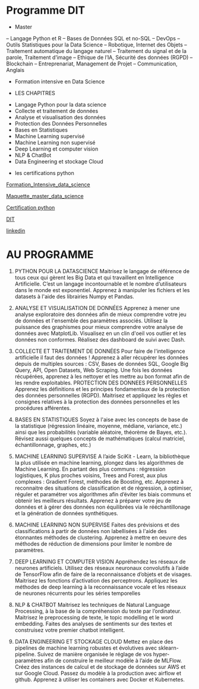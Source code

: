 # Programme DIT

* Master

– Langage Python et R
– Bases de Données SQL et no-SQL
– DevOps
– Outils Statistiques pour la Data Science
– Robotique, Internet des Objets
– Traitement automatique du langage naturel
– Traitement du signal et de la parole, Traitement d’image
– Ethique de l’IA, Sécurité des données (RGPD)
– Blockchain
– Entreprenariat, Management de Projet
– Communication, Anglais

* Formation intensive en Data Science

* LES CHAPITRES

- Langage Python pour la data science
- Collecte et traitement de données
- Analyse et visualisation des données
- Protection des Données Personnelles
- Bases en Statistiques
- Machine Learning supervisé
- Machine Learning non supervisé
- Deep Learning et computer vision
- NLP & ChatBot
- Data Engineering et stockage Cloud

* les certifications python


[Formation_Intensive_data_science](chrome-extension://bocbaocobfecmglnmeaeppambideimao/pdf/viewer.html?file=https%3A%2F%2Fdit.sn%2Fwp-content%2Fuploads%2F2020%2F10%2FPROGRAMME-FORMATION-INTENSIVE-DATA-SCIENCE.pdf)

[Maquette_master_data_science](chrome-extension://bocbaocobfecmglnmeaeppambideimao/pdf/viewer.html?file=https%3A%2F%2Fdit.sn%2Fwp-content%2Fuploads%2F2021%2F09%2FProgramme-Detaille-Master-IA-DIT.pdf)

[Certification python](chrome-extension://bocbaocobfecmglnmeaeppambideimao/pdf/viewer.html?file=https%3A%2F%2Fdit.sn%2Fwp-content%2Fuploads%2F2020%2F08%2FPROGRAMME-DETAILLE-FORMATIONS-PYTHON.pdf)

[DIT](https://dit.sn/)

[linkedin](https://www.linkedin.com/learning/sql-avance-pour-les-data-scientists/bienvenue-dans-sql-avance-pour-les-data-scientists?autoplay=true&courseClaim=AQF4N0DykvCuggAAAYHRDW7iaJF1Z_HstfrVTzL2To8262na09cMUQ1CBlf4pXJ1wfMWeo4-_xlDcCNEMBKVBlBmKgjFN8GT17l5xpeeTkaDykbvt_mxRgffpCIqUhq7IHfc3-oyOkWoJB9uVnhpIQ0tSDZpruGAAOoDMmoNoiUWq2IiU_Y1G4rqzGtOQH30P86LdA6PVzN-d4KXA39pB9DnprosgJaaUobAcstzUeol2RAqkjqIzGLzu0mTV44el4z1m_zr7F7sRkKR0YH4PUWEQ3ttb7e6suiuCvIse_58p1P1LlMJtxsCmiR9d7sJGzVvrvm-uFYCb37rBChAMdooagg1ounwFeMnj3Ibuu9ii-UHg3bR7SDaNF_fM__6t9P3SKdYKJ9KJqdUutsy2XsrW1u0aKyl13im7xIEERCrrwU0Ml8mnuZc4FU9SLAcYTu5HXJRMJuv41HkRSr26o90i8dGumHF_2zQ00EWHHlyZJ21edtCMUZabJkU-xdASj60rTFK3u3nUZokwTyCuYE1Uuo8Fp9Pc0GUXz-C8eoThCOyoTiGc2vGB6PwXRdy31-5EMh1siKk6kjxkg7nk7W-slp1JEqNxKBk9gHqCtL4QSqAH6d_5WcEDxQcg8QhvAaGB5mW4OP4vtWDVyZpUXSovFC6GwGaCf4FKHAagDrEumyX6KYxDZszqc21fgGoggjTl_0Bs1vWO7kj58rXih1wYw7fDJDwPywB5Xs7KW0Gll4ZIAgeDM4GKAq2k-1qvchcXkOqxfUpVJ1kjPcOkHilfnLLsAyF1jCXlqBwizorHZMi8mQG-zhU_6p3o_p_xo1lvMxSeEtUqIrbFkQ0-G4DH2VWbA0BdlXcPYbBWXMAmfqfa6c3_bJGS2-qiuRyY9Vi4qvxFn2q1aZoGVK919hW4DOZkqqB08goncpWNxAOI4P8D0i-WBDAJMHKyKO9H_3TDLRdVTqXzKaMvIYlqZXOafp1GHxMgW2MToEok_z9jYL2yY_aQuZzi_qot0LbRbvVk218S5m560tTbi90U4SA3f6RG2ablEDXu_9CiwRezBGg1VndMa1CiG9f22aaaxGBt_z3QRN61A2ngcdjBZDED6oRYmCFNme2FGJUqbC_VsJCLlxcyf8AOyX6eFALld5opA)

# AU PROGRAMME

1. PYTHON POUR LA DATASCIENCE
Maitrisez le langage de référence de tous ceux qui gèrent les Big
Data et qui travaillent en Intelligence Artificielle. C’est un langage
incontournable et le nombre d’utilisateurs dans le monde est
exponentiel. Apprenez à manipuler les fichiers et les datasets à l'aide
des librairies Numpy et Pandas.

2. ANALYSE ET VISUALISATION DE DONNÉES
Apprenez à mener une analyse exploratoire des données afin de
mieux comprendre votre jeu de données et l'ensemble des
paramètres associés.
Utilisez la puissance des graphismes pour mieux comprendre votre
analyse de données avec MatplotLib. Visualisez en un clin d'oeil vos
outlier et les données non conformes. Réalisez des dashboard de
suivi avec Dash.

3. COLLECTE ET TRAITEMENT DE DONNÉES
Pour faire de l'intelligence artificielle il faut des données ! Apprenez à
aller récupérer les données depuis de multiples sources : CSV, Bases
de données SQL, Google Big Query, API, Open Datasets, Web
Scraping.
Une fois les données récupérées, apprenez à les nettoyer et les
mettre au bon format afin de les rendre exploitables.
PROTECTION DES DONNEES PERSONNELLES
Apprenez les définitions et les principes fondamentaux de la
protection des données personnelles (RGPD). Maitrisez et appliquez
les règles et consignes relatives à la protection des données
personnelles et les procédures afférentes.

4. BASES EN STATISTIQUES
Soyez à l'aise avec les concepts de base de la statistique (régression
linéaire, moyenne, médiane, variance, etc.) ainsi que les probabilités
(variable aléatoire, théorème de Bayes, etc.). Révisez aussi quelques
concepts de mathématiques (calcul matriciel, échantillonnage,
graphes, etc.)

5. MACHINE LEARNING SUPERVISE
A l’aide SciKit - Learn, la bibliothèque la plus utilisée en machine
learning, plongez dans les algorithmes de Machine Learning. En
partant des plus communs : régression logistiques, K plus proches
voisins, Trees and Forest, aux plus complexes : Gradient Forest,
méthodes de Boosting, etc.
Apprenez à reconnaitre des situations de classification et de
régression, à optimiser, réguler et paramétrer vos algorithmes afin
d’éviter les biais communs et obtenir les meilleurs résultats.
Apprenez à préparer votre jeu de données et à gérer des données
non équilibrées via le rééchantillonage et la génération de données
synthétiques.

6. MACHINE LEARNING NON SUPERVISE
Faites des prévisions et des classifications à partir de données non
labellisées à l'aide des étonnantes méthodes de clustering. Apprenez
à mettre en oeuvre des méthodes de réduction de dimensions pour
limiter le nombre de paramètres.

7. DEEP LEARNING ET COMPUTER VISION
Appréhendez les réseaux de neurones artificiels. Utilisez des réseaux
neuronaux convolutifs à l’aide de TensorFlow afin de faire de la
reconnaissance d’objets et de visages. Maitrisez les fonctions
d’activation des perceptrons. Appliquez les méthodes de deep
learning à la reconnaissance vocale et les réseaux de neurones
récurrents pour les séries temporelles

8. NLP & CHATBOT
Maitrisez les techniques de Natural Language Processing, à la base
de la compréhension du texte par l’ordinateur. Maitrisez le
preprocessing de texte, le topic modelling et le word embedding.
Faites des analyses de sentiments sur des textes et construisez votre
premier chatbot intelligent.

9. DATA ENGINEERING ET STOCKAGE CLOUD
Mettez en place des pipelines de machine learning robustes et
évolutives avec sklearn-pipeline. Suivez de manière organisée le
réglage de vos hyper-paramètres afin de construire le meilleur
modèle à l’aide de MLFlow. Créez des instances de calcul et de
stockage de données sur AWS et sur Google Cloud. Passez du
modèle à la production avec airflow et github. Apprenez à utiliser les
containers avec Docker et Kubernetes.